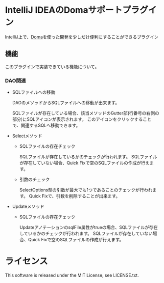# IntelliJ IDEAのDomaサポートプラグイン
IntelliJ上で、[Doma](http://doma.seasar.org/)を使った開発を少しだけ便利にすることができるプラグイン


## 機能
このプラグインで実装できている機能について。

### DAO関連
* SQLファイルへの移動

  DAOのメソッドからSQLファイルへの移動が出来ます。
  
  SQLファイルが存在している場合、該当メソッドのGutter部(行番号の右側の部分)にSQLアイコンが表示されます。
  このアイコンをクリックすることで、関連するSQLへ移動できます。

* Selectメソッド

  * SQLファイルの存在チェック
  
    SQLファイルが存在しているかのチェックが行われます。
    SQLファイルが存在していない場合、Quick Fixで空のSQLファイルの作成が行えます。
    
  * 引数のチェック
  
    SelectOptions型の引数が最大でも1つであることのチェックが行われます。
    Quick Fixで、引数を削除することが出来ます。

* Updateメソッド

  * SQLファイルの存在チェック

    UpdateアノテーションのsqlFile属性がtrueの場合、SQLファイルが存在しているかのチェックが行われます。
    SQLファイルが存在していない場合、Quick Fixで空のSQLファイルの作成が行えます。

# ライセンス
This software is released under the MIT License, see LICENSE.txt.
